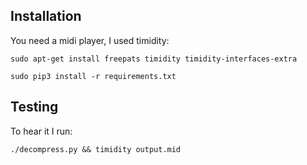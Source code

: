 ## Installation

You need a midi player, I used timidity:
```
sudo apt-get install freepats timidity timidity-interfaces-extra
```

```
sudo pip3 install -r requirements.txt
```

## Testing

To hear it I run:
```
./decompress.py && timidity output.mid
```
